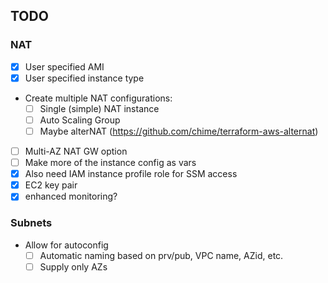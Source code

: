 ## TODO

### NAT

- [x] User specified AMI
- [x] User specified instance type
- Create multiple NAT configurations:
  - [ ] Single (simple) NAT instance
  - [ ] Auto Scaling Group
  - [ ] Maybe alterNAT (https://github.com/chime/terraform-aws-alternat)
- [ ] Multi-AZ NAT GW option
- [ ] Make more of the instance config as vars
- [x] Also need IAM instance profile role for SSM access
- [x] EC2 key pair
- [x] enhanced monitoring?

### Subnets

- Allow for autoconfig
  - [ ] Automatic naming based on prv/pub, VPC name, AZid, etc.
  - [ ] Supply only AZs
